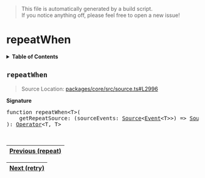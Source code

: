 > This file is automatically generated by a build script.<br>If you notice anything off, please feel free to open a new issue!

# repeatWhen

<details><summary><b>Table of Contents</b></summary><br>

1. [<code>repeatWhen</code>](#repeatWhen)</details>

## <a name="repeatWhen"></a><code>repeatWhen</code>

> Source Location: [packages\/core\/src\/source.ts#L2996](..\/..\/packages\/core\/src\/source.ts#L2996)

<b>Signature</b>

<pre>function repeatWhen&lt;T&gt;(<br>    getRepeatSource: (sourceEvents: <a href="../03-api-source/00-Source.md#Source-Interface">Source</a>&lt;<a href="../02-api-event/00-Event.md#Event">Event</a>&lt;T&gt;&gt;) =&gt; <a href="../03-api-source/00-Source.md#Source-Interface">Source</a>&lt;unknown&gt;,<br>): <a href="000-Operator.md#Operator">Operator</a>&lt;T, T&gt;</pre><br>

| [Previous \(repeat\)](056-repeat.md#readme) |
| --- |

<div align="right">

| [Next \(retry\)](058-retry.md#readme) |
| --- |
</div>
